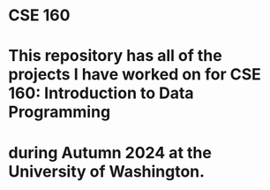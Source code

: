 # CSE 160
# This repository has all of the projects I have worked on for CSE 160: Introduction to Data Programming 
# during Autumn 2024 at the University of Washington.
